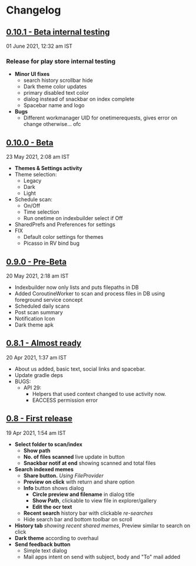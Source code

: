 # Changelog

## [0.10.1 - Beta internal testing](https://github.com/Derpimort/Meme-Indexer/releases/tag/v0.10.1)
01 June 2021, 12:32 am IST
### Release for play store internal testing
- **Minor UI fixes**
  - search history scrollbar hide
  - Dark theme color updates
  - primary disabled text color
  - dialog instead of snackbar on index complete
  - Spacebar name and logo
- **Bugs**
  - Different workmanager UID for onetimerequests, gives error on change otherwise... ofc



## [0.10.0 - Beta](https://github.com/Derpimort/Meme-Indexer/releases/tag/v0.10.0)
23 May 2021, 2:08 am IST
- **Themes & Settings activity**
- Theme selection: 
  - Legacy
  - Dark
  - Light
- Schedule scan:
  - On/Off
  - Time selection
  - Run onetime on indexbuilder select if Off
- SharedPrefs and Preferences for settings
- FIX
  - Default color settings for themes
  - Picasso in RV bind bug



## [0.9.0 - Pre-Beta](https://github.com/Derpimort/Meme-Indexer/releases/tag/v0.9.0)
20 May 2021, 2:18 am IST
- Indexbuilder now only lists and puts filepaths in DB
- Added CoroutineWorker to scan and process files in DB using foreground service concept
- Scheduled daily scans
- Post scan summary
- Notification Icon
- Dark theme apk


## [0.8.1 - Almost ready](https://github.com/Derpimort/Meme-Indexer/releases/tag/0.8.1)
20 Apr 2021, 1:37 am IST
- About us added, basic text, social links and spacebar.
- Update gradle deps
- BUGS: 
    - API 29:
        - Helpers that used context changed to use activity now. 
        - EACCESS permission error



## [0.8 - First release](https://github.com/Derpimort/Meme-Indexer/releases/tag/v0.8)
19 Apr 2021, 1:54 am IST

- **Select folder to scan/index**
    - **Show path**
    - **No. of files scanned** live update in button
    - **Snackbar notif at end** showing scanned and total files
- **Search indexed memes**
    - **Share button.** *Using FileProvider*
    - **Preview on click** with return and share option
    - **Info** button shows dialog
        - **Circle preview and filename** in dialog title        
        - **Show Path**, clickable to view file in explorer/gallery
        - **Edit the ocr text**
    - **Recent search** history bar with clickable *re-searches*
    - Hide search bar and bottom toolbar on scroll
- **History tab** *showing recent shared memes*, Preview similar to search on click
- **Dark theme** according to overhaul
- **Send feedback button**
    -  Simple text dialog
    - Mail apps intent on send with subject, body and "To" mail added
